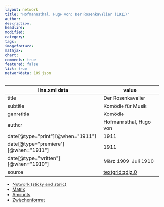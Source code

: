 ```yaml
---
layout: network
title: "Hofmannsthal, Hugo von: Der Rosenkavalier (1911)"
author:
description:
headline:
modified:
category:
tags:
imagefeature: 
mathjax: 
chart: 
comments: true
featured: false
list: true
networkdata: 109.json
---
```

lina.xml data  | value
------------- | -------------
title|Der Rosenkavalier
subtitle|Komödie für Musik
genretitle|Komödie
author|Hofmannsthal, Hugo von
date[@type="print"][@when="1911"]|1911
date[@type="premiere"][@when="1911"]|1911
date[@type="written"][@when="1910"]|März 1909–Juli 1910
source|[textgrid:qdjz.0](https://textgridlab.org/1.0/tgcrud-public/rest/textgrid:qdjz.0/data)



* [Network (sticky and static)](/linas/network109)
* [Matrix](/linas/matrix109)
* [Amounts](/linas/amount109)
* [Zwischenformat](/linas/lina109 )

